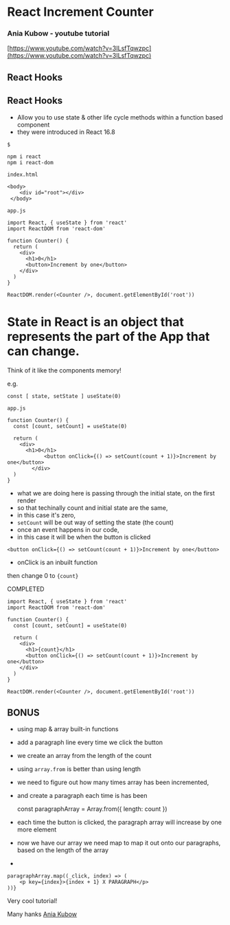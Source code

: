 # React Increment Counter

### Ania Kubow - youtube tutorial

[https://www.youtube.com/watch?v=3ILsfTqwzpc](https://www.youtube.com/watch?v=3ILsfTqwzpc)

## React Hooks

## React Hooks

- Allow you to use state & other life cycle methods within a function based component
- they were introduced in React 16.8

`$`

    npm i react
    npm i react-dom

`index.html`

    <body>
        <div id="root"></div>
     </body>

`app.js`

    import React, { useState } from 'react'
    import ReactDOM from 'react-dom'

    function Counter() {
      return (
        <div>
          <h1>0</h1>
          <button>Increment by one</button>
        </div>
      )
    }

    ReactDOM.render(<Counter />, document.getElementById('root'))

# State in React is an object that represents the part of the App that can change.

Think of it like the components memory!

e.g.

    const [ state, setState ] useState(0)

`app.js`

    function Counter() {
      const [count, setCount] = useState(0)

      return (
        <div>
          <h1>0</h1>
    			<button onClick={() => setCount(count + 1)}>Increment by one</button>
    		</div>
      )
    }

- what we are doing here is passing through the initial state, on the first render
- so that techinally count and initial state are the same,
- in this case it's zero,
- `setCount` will be out way of setting the state (the count)
- once an event happens in our code,
- in this case it will be when the button is clicked

`<button onClick={() => setCount(count + 1)}>Increment by one</button>`

- onClick is an inbuilt function

then change 0 to `{count}`

COMPLETED

    import React, { useState } from 'react'
    import ReactDOM from 'react-dom'

    function Counter() {
      const [count, setCount] = useState(0)

      return (
        <div>
          <h1>{count}</h1>
          <button onClick={() => setCount(count + 1)}>Increment by one</button>
        </div>
      )
    }

    ReactDOM.render(<Counter />, document.getElementById('root'))

## BONUS

- using map & array built-in functions
- add a paragraph line every time we click the button
- we create an array from the length of the count

- using `array.from` is better than using length
- we need to figure out how many times array has been incremented,
- and create a paragraph each time is has been

  const paragraphArray = Array.from({ length: count })

- each time the button is clicked, the paragraph array will increase by one more element

- now we have our array we need map to map it out onto our paragraphs, based on the length of the array
-


    paragraphArray.map((_click, index) => (
    	<p key={index}>{index + 1} X PARAGRAPH</p>
    ))}

Very cool tutorial!

Many hanks [Ania Kubow](https://twitter.com/ania_kubow)
